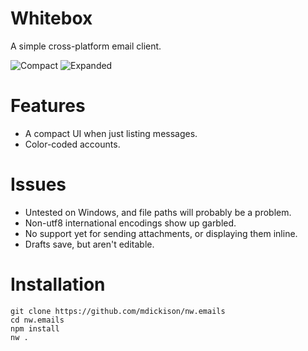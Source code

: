 Whitebox
========

A simple cross-platform email client.

![Compact](https://raw.githubusercontent.com/elbrook/whitebox/master/Screenshots/screenshot-1.jpg)
![Expanded](https://raw.githubusercontent.com/elbrook/whitebox/master/Screenshots/screenshot-2.jpg)

Features
========

* A compact UI when just listing messages.
* Color-coded accounts.

Issues
======

* Untested on Windows, and file paths will probably be a problem.
* Non-utf8 international encodings show up garbled.
* No support yet for sending attachments, or displaying them inline.
* Drafts save, but aren't editable.

Installation
============

```
git clone https://github.com/mdickison/nw.emails
cd nw.emails
npm install
nw .
```


